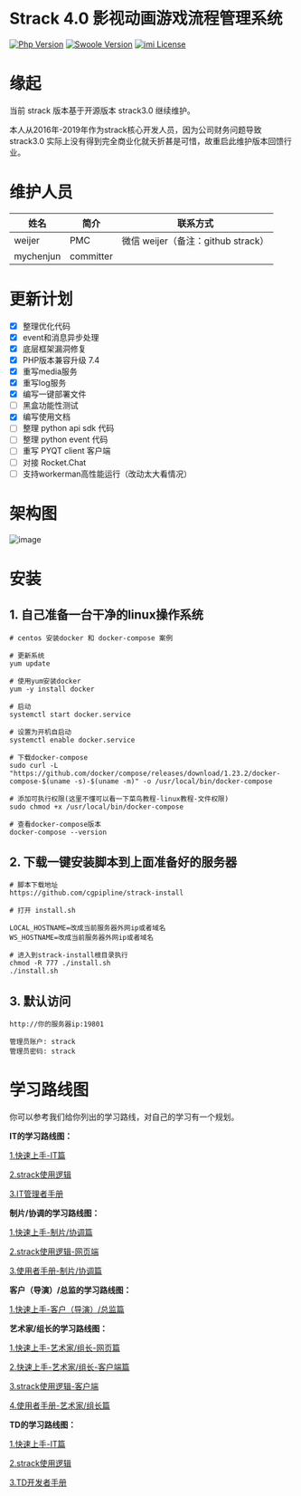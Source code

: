 # Strack 4.0 影视动画游戏流程管理系统

[![Php Version](https://img.shields.io/badge/php-%3E=7.4-brightgreen.svg)](https://secure.php.net/)
[![Swoole Version](https://img.shields.io/badge/workerman-%3E=4.0.19-brightgreen.svg)](https://github.com/walkor/Workerman)
[![imi License](https://img.shields.io/badge/license-Apache%202.0-brightgreen.svg)](https://github.com/cgpipline/strack/blob/master/LICENSE)

# 缘起

当前 strack 版本基于开源版本 strack3.0 继续维护。

本人从2016年-2019年作为strack核心开发人员，因为公司财务问题导致 strack3.0 实际上没有得到完全商业化就夭折甚是可惜，故重启此维护版本回馈行业。

# 维护人员

 姓名 | 简介 | 联系方式
---|---|---
weijer | PMC | 微信 weijer（备注：github strack）
mychenjun | committer

# 更新计划

- [x] 整理优化代码
- [x] event和消息异步处理
- [x] 底层框架漏洞修复
- [x] PHP版本兼容升级 7.4
- [x] 重写media服务
- [x] 重写log服务
- [x] 编写一键部署文件
- [ ] 黑盒功能性测试
- [x] 编写使用文档
- [ ] 整理 python api sdk 代码
- [ ] 整理 python event 代码
- [ ] 重写 PYQT client 客户端
- [ ] 对接 Rocket.Chat
- [ ] 支持workerman高性能运行（改动太大看情况）

# 架构图

![image](doc/strack_structure.png)

# 安装

## 1. 自己准备一台干净的linux操作系统

```shell
# centos 安装docker 和 docker-compose 案例

# 更新系统
yum update

# 使用yum安装docker
yum -y install docker

# 启动
systemctl start docker.service

# 设置为开机自启动
systemctl enable docker.service

# 下载docker-compose
sudo curl -L "https://github.com/docker/compose/releases/download/1.23.2/docker-compose-$(uname -s)-$(uname -m)" -o /usr/local/bin/docker-compose

# 添加可执行权限(这里不懂可以看一下菜鸟教程-linux教程-文件权限)
sudo chmod +x /usr/local/bin/docker-compose

# 查看docker-compose版本
docker-compose --version

```

## 2. 下载一键安装脚本到上面准备好的服务器

```shell
# 脚本下载地址
https://github.com/cgpipline/strack-install

# 打开 install.sh

LOCAL_HOSTNAME=改成当前服务器外网ip或者域名
WS_HOSTNAME=改成当前服务器外网ip或者域名

# 进入到strack-install根目录执行
chmod -R 777 ./install.sh
./install.sh

```

## 3. 默认访问

```shell
http://你的服务器ip:19801

管理员账户: strack
管理员密码: strack
```

# 学习路线图

你可以参考我们给你列出的学习路线，对自己的学习有一个规划。

**IT的学习路线图：**

[1.快速上手-IT篇](./wiki/2.-快速上手#21快速上手-it篇)

[2.strack使用逻辑](./wiki/3.-通用使用逻辑)

[3.IT管理者手册](./wiki/5.-IT管理者手册)

**制片/协调的学习路线图：**

[1.快速上手-制片/协调篇](./wiki/2.-快速上手#22快速上手-制片协调篇)

[2.strack使用逻辑-网页端](./wiki/3.-通用使用逻辑)

[3.使用者手册-制片/协调篇](./wiki/4.-用户手册#41使用者手册-制片协调篇)

**客户（导演）/总监的学习路线图：**

[1.快速上手-客户（导演）/总监篇](./wiki/2.-快速上手#23快速上手-客户导演总监篇)

**艺术家/组长的学习路线图：**

[1.快速上手-艺术家/组长-网页篇](./wiki/2.-快速上手#24快速上手-艺术家组长-网页篇)

[2.快速上手-艺术家/组长-客户端篇](./wiki/2.-快速上手#25快速上手-艺术家组长-客户端篇)

[3.strack使用逻辑-客户端](./wiki/3.-通用使用逻辑#35strack使用逻辑-客户端)

[4.使用者手册-艺术家/组长篇](./wiki/4.-用户手册#43使用者手册-艺术家组长篇)

**TD的学习路线图：**

[1.快速上手-IT篇](./wiki/2.-快速上手#21快速上手-it篇)

[2.strack使用逻辑](./wiki/3.-通用使用逻辑)

[3.TD开发者手册](./wiki/6.-TD开发者手册)  




